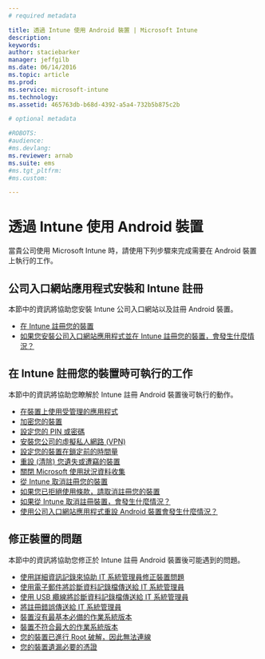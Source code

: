 ```yaml
---
# required metadata

title: 透過 Intune 使用 Android 裝置 | Microsoft Intune
description:
keywords:
author: staciebarker
manager: jeffgilb
ms.date: 06/14/2016
ms.topic: article
ms.prod:
ms.service: microsoft-intune
ms.technology:
ms.assetid: 465763db-b68d-4392-a5a4-732b5b875c2b

# optional metadata

#ROBOTS:
#audience:
#ms.devlang:
ms.reviewer: arnab
ms.suite: ems
#ms.tgt_pltfrm:
#ms.custom:

---
```



# 透過 Intune 使用 Android 裝置

當貴公司使用 Microsoft Intune 時，請使用下列步驟來完成需要在 Android 裝置上執行的工作。

## 公司入口網站應用程式安裝和 Intune 註冊

本節中的資訊將協助您安裝 Intune 公司入口網站以及註冊 Android 裝置。

- [在 Intune 註冊您的裝置](enroll-your-device-in-Intune-android.md)
- [如果您安裝公司入口網站應用程式並在 Intune 註冊您的裝置，會發生什麼情況？](what-happens-if-you-install-the-company-portal-app-and-enroll-your-device-in-intune-android.md)

## 在 Intune 註冊您的裝置時可執行的工作

本節中的資訊將協助您瞭解於 Intune 註冊 Android 裝置後可執行的動作。

- [在裝置上使用受管理的應用程式](use-managed-apps-on-your-device-android.md)
- [加密您的裝置](encrypt-your-device-android.md)
- [設定您的 PIN 或密碼](set-your-pin-or-password-android.md)
- [安裝您公司的虛擬私人網路 (VPN)](install-your-companys-virtual-private-network-VPN-android.md)
- [設定您的裝置在鎖定前的時間量](set-the-amount-of-time-before-your-device-is-locked-android.md)
- [重設 (清除) 您遺失或遭竊的裝置](reset-erase-your-lost-or-stolen-device-android.md)
- [關閉 Microsoft 使用狀況資料收集](turn-off-microsoft-usage-data-collection-android.md)
- [從 Intune 取消註冊您的裝置](unenroll-your-device-from-intune-android.md)
- [如果您已拒絕使用條款，請取消註冊您的裝置](unenroll-your-device-from-intune-if-you-declined-terms-of-use-android.md)
- [如果從 Intune 取消註冊裝置，會發生什麼情況？](what-happens-if-you-unenroll-your-device-from-intune-android.md)
- [使用公司入口網站應用程式重設 Android 裝置會發生什麼情況？](what-happens-if-you-reset-your-device-using-the-company-portal-android.md)

## 修正裝置的問題

本節中的資訊將協助您修正於 Intune 註冊 Android 裝置後可能遇到的問題。

- [使用詳細資訊記錄來協助 IT 系統管理員修正裝置問題](use-verbose-logging-to-help-your-it-administrator-fix-device-issues-android.md)
- [使用電子郵件將診斷資料記錄檔傳送給 IT 系統管理員](send-diagnostic-data-logs-to-your-it-administrator-using-email-android.md)
- [使用 USB 纜線將診斷資料記錄檔傳送給 IT 系統管理員](send-diagnostic-data-logs-to-your-it-administrator-using-a-usb-cable-android.md)
- [將註冊錯誤傳送給 IT 系統管理員](send-enrollment-errors-to-your-it-administrator-android.md)
- [裝置沒有最基本必備的作業系統版本](device-doesnt-have-the-required-minimum-operating-system-version-android.md)
- [裝置不符合最大的作業系統版本](device-doesnt-comply-with-maximum-operating-system-version-android.md)
- [您的裝置已進行 Root 破解，因此無法連線](your-device-is-rooted-and-you-cant-connect-android.md)
- [您的裝置遺漏必要的憑證](your-device-is-missing-a-required-certificate-android.md)




<!--HONumber=Jun16_HO2-->


